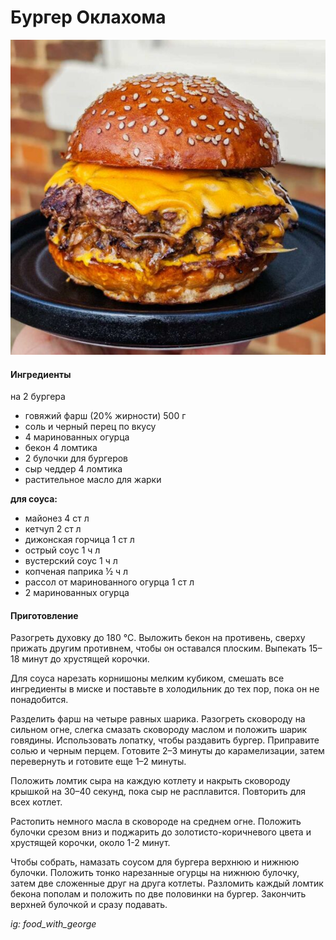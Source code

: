 ﻿---
image: ../../pics/oklahoma.jpg
---
# Бургер Оклахома

![Бургер Оклахома](../../pics/oklahoma.jpg)

#### Ингредиенты
на 2 бургера

* говяжий фарш (20% жирности) 500 г
* соль и черный перец по вкусу
* 4 маринованных огурца
* бекон 4 ломтика
* 2 булочки для бургеров
* сыр чеддер 4 ломтика
* растительное масло для жарки

**для соуса:**
* майонез 4 ст л
* кетчуп 2 ст л
* дижонская горчица 1 ст л
* острый соус 1 ч л
* вустерский соус 1 ч л
* копченая паприка ½ ч л
* рассол от маринованного огурца 1 ст л
* 2 маринованных огурца

#### Приготовление

Разогреть духовку до 180 °C. Выложить бекон на противень, сверху прижать другим противнем, чтобы он оставался плоским. Выпекать 15–18 минут до хрустящей корочки.

Для соуса нарезать корнишоны мелким кубиком, смешать все ингредиенты в миске и поставьте в холодильник до тех пор, пока он не понадобится.

Разделить фарш на четыре равных шарика. Разогреть сковороду на сильном огне, слегка смазать сковороду маслом и положить шарик говядины. Использовать лопатку, чтобы раздавить бургер. Приправите солью и черным перцем. Готовите 2–3 минуты до карамелизации, затем перевернуть и готовите еще 1–2 минуты.

Положить ломтик сыра на каждую котлету и накрыть сковороду крышкой на 30–40 секунд, пока сыр не расплавится. Повторить для всех котлет.

Растопить немного масла в сковороде на среднем огне. Положить булочки срезом вниз и поджарить до золотисто-коричневого цвета и хрустящей корочки, около 1-2 минут.

Чтобы собрать, намазать соусом для бургера верхнюю и нижнюю булочки. Положить тонко нарезанные огурцы на нижнюю булочку, затем две сложенные друг на друга котлеты. Разломить каждый ломтик бекона пополам и положить по две половинки на бургер. Закончить верхней булочкой и сразу подавать.

*ig: food_with_george*